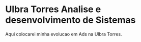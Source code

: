 # Ulbra Torres Analise e desenvolvimento de Sistemas #

Aqui colocarei minha evolucao em Ads na Ulbra Torres.
